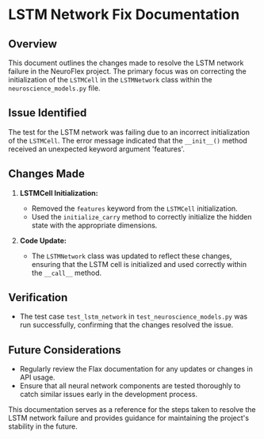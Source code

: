 # LSTM Network Fix Documentation

## Overview
This document outlines the changes made to resolve the LSTM network failure in the NeuroFlex project. The primary focus was on correcting the initialization of the `LSTMCell` in the `LSTMNetwork` class within the `neuroscience_models.py` file.

## Issue Identified
The test for the LSTM network was failing due to an incorrect initialization of the `LSTMCell`. The error message indicated that the `__init__()` method received an unexpected keyword argument 'features'.

## Changes Made
1. **LSTMCell Initialization:**
   - Removed the `features` keyword from the `LSTMCell` initialization.
   - Used the `initialize_carry` method to correctly initialize the hidden state with the appropriate dimensions.

2. **Code Update:**
   - The `LSTMNetwork` class was updated to reflect these changes, ensuring that the LSTM cell is initialized and used correctly within the `__call__` method.

## Verification
- The test case `test_lstm_network` in `test_neuroscience_models.py` was run successfully, confirming that the changes resolved the issue.

## Future Considerations
- Regularly review the Flax documentation for any updates or changes in API usage.
- Ensure that all neural network components are tested thoroughly to catch similar issues early in the development process.

This documentation serves as a reference for the steps taken to resolve the LSTM network failure and provides guidance for maintaining the project's stability in the future.
